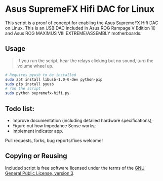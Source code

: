# Asus SupremeFX Hifi DAC for Linux

This script is a proof of concept for enabling the Asus SupremeFX Hifi DAC on Linux. This is an USB DAC included in Asus ROG Rampage V Edition 10 and Asus ROG MAXIMUS VIII EXTREME/ASSEMBLY motherboards.

## Usage

> If you run the script, hear the relays clicking but no sound, turn the volume wheel up.

```bash
# Requires pyusb to be installed
sudo apt install libusb-1.0-0-dev python-pip
sudo pip install pyusb
# run the script
sudo python supremefx-hifi.py
```

## Todo list:

 * Improve documentation (including detailed hardware specifications);
 * Figure out how Impedance Sense works;
 * Implement indicator app.

Pull requests, forks, bug reports/fixes welcome!

## Copying or Reusing

Included script is free software licensed under the terms of the [GNU General Public License, version 3](https://www.gnu.org/licenses/gpl-3.0.txt).

